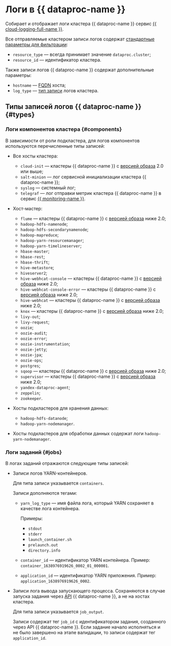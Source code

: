 # Логи в {{ dataproc-name }}

Собирает и отображает логи кластера {{ dataproc-name }} сервис [{{ cloud-logging-full-name }}](../../logging/).

Все отправляемые кластером записи логов содержат [стандартные параметры для фильтрации](../../logging/concepts/filter.md):

* `resource_type` — всегда принимает значение `dataproc.cluster`;
* `resource_id` — идентификатор кластера.

Также записи логов {{ dataproc-name }} содержат дополнительные параметры:

* `hostname` — [FQDN](../../glossary/fqdn.md) хоста;
* `log_type` — [тип записи](#log-types) логов кластера.

## Типы записей логов {{ dataproc-name }} {#types}

### Логи компонентов кластера {#components}

В зависимости от роли подкластера, для логов компонентов используются перечисленные типы записей:

* Все хосты кластера:
   * `cloud-init` — кластеры {{ dataproc-name }} с [версией образа](../concepts/environment.md) 2.0 или выше;
   * `salt-minion` — лог сервисной инициализации кластера {{ dataproc-name }};
   * `syslog` — системный лог;
   * `telegraf` — лог отправки метрик кластера {{ dataproc-name }} в сервис [{{ monitoring-name }}](../../monitoring/).

* Хост-мастер:
   * `flume` — кластеры {{ dataproc-name }} с [версией образа](../concepts/environment.md) ниже 2.0;
   * `hadoop-hdfs-namenode`;
   * `hadoop-hdfs-secondarynamenode`;
   * `hadoop-mapreduce`;
   * `hadoop-yarn-resourcemanager`;
   * `hadoop-yarn-timelineserver`;
   * `hbase-master`;
   * `hbase-rest`;
   * `hbase-thrift`;
   * `hive-metastore`;
   * `hiveserver2`;
   * `hive-webhcat-console` — кластеры {{ dataproc-name }} с [версией образа](../concepts/environment.md) ниже 2.0;
   * `hive-webhcat-console-error` — кластеры {{ dataproc-name }} с [версией образа](../concepts/environment.md) ниже 2.0;
   * `hive-webhcat` — кластеры {{ dataproc-name }} с [версией образа](../concepts/environment.md) ниже 2.0;
   * `knox` — кластеры {{ dataproc-name }} с [версией образа](../concepts/environment.md) ниже 2.0;
   * `livy-out`;
   * `livy-request`;
   * `oozie`;
   * `oozie-audit`;
   * `oozie-error`;
   * `oozie-instrumentation`;
   * `oozie-jetty`;
   * `oozie-jpa`;
   * `oozie-ops`;
   * `postgres`;
   * `sqoop` — кластеры {{ dataproc-name }} с [версией образа](../concepts/environment.md) ниже 2.0;
   * `supervisor` — кластеры {{ dataproc-name }} с [версией образа](../concepts/environment.md) ниже 2.0;
   * `yandex-dataproc-agent`;
   * `zeppelin`;
   * `zookeeper`.

* Хосты подкластеров для хранения данных:
   * `hadoop-hdfs-datanode`;
   * `hadoop-yarn-nodemanager`.

* Хосты подкластеров для обработки данных содержат логи `hadoop-yarn-nodemanager`.

### Логи заданий {#jobs}

В логах заданий отражаются следующие типы записей:

* Записи логов YARN-контейнеров.

  Для типа записи указывается `containers`.

  Записи дополняются тегами:
    * `yarn_log_type` — имя файла лога, который YARN сохраняет в качестве лога контейнера.

       Примеры:
         * `stdout`
         * `stderr`
         * `launch_container.sh`
         * `prelaunch.out`
         * `directory.info`
    * `container_id` — идентификатор YARN контейнера. Пример: `container_1638976919626_0002_01_000001`.
    * `application_id` — идентификатор YARN приложения. Пример: `application_1638976919626_0002`.

* Записи лога вывода запускающего процесса. Сохраняются в случае запуска задания через [API](../../glossary/rest-api.md) {{ dataproc-name }}, а не на хостах кластера.

  Для типа записи указывается `job_output`.

  Записи содержат тег `job_id` с идентификатором задания, созданного через API {{ dataproc-name }}. Если задание начало исполняться и не было завершено на этапе валидации, то записи содержат тег `application_id`.
